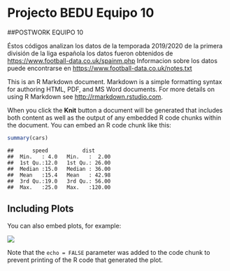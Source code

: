 Projecto BEDU Equipo 10
================

\#\#POSTWORK EQUIPO 10

Éstos códigos analizan los datos de la temporada 2019/2020 de la primera
división de la liga española los datos fueron obtenidos de
<https://www.football-data.co.uk/spainm.php> Informacion sobre los datos
puede encontrarse en <https://www.football-data.co.uk/notes.txt>

This is an R Markdown document. Markdown is a simple formatting syntax
for authoring HTML, PDF, and MS Word documents. For more details on
using R Markdown see <http://rmarkdown.rstudio.com>.

When you click the **Knit** button a document will be generated that
includes both content as well as the output of any embedded R code
chunks within the document. You can embed an R code chunk like this:

``` r
summary(cars)
```

    ##      speed           dist       
    ##  Min.   : 4.0   Min.   :  2.00  
    ##  1st Qu.:12.0   1st Qu.: 26.00  
    ##  Median :15.0   Median : 36.00  
    ##  Mean   :15.4   Mean   : 42.98  
    ##  3rd Qu.:19.0   3rd Qu.: 56.00  
    ##  Max.   :25.0   Max.   :120.00

## Including Plots

You can also embed plots, for example:

![](Equipo-10_files/figure-gfm/pressure-1.png)<!-- -->

Note that the `echo = FALSE` parameter was added to the code chunk to
prevent printing of the R code that generated the plot.
